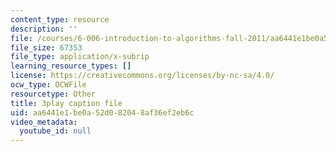 ```yaml
---
content_type: resource
description: ''
file: /courses/6-006-introduction-to-algorithms-fall-2011/aa6441e1be0a52d082048af36ef2eb6c_P7frcB_-g4w.vtt
file_size: 67353
file_type: application/x-subrip
learning_resource_types: []
license: https://creativecommons.org/licenses/by-nc-sa/4.0/
ocw_type: OCWFile
resourcetype: Other
title: 3play caption file
uid: aa6441e1-be0a-52d0-8204-8af36ef2eb6c
video_metadata:
  youtube_id: null
---
```

